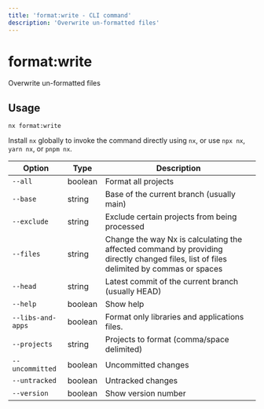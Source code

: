 ```yaml
---
title: 'format:write - CLI command'
description: 'Overwrite un-formatted files'
---
```


# format:write

Overwrite un-formatted files

## Usage

```shell
nx format:write
```

Install `nx` globally to invoke the command directly using `nx`, or use `npx nx`, `yarn nx`, or `pnpm nx`.

| Option            | Type    | Description                                                                                                                            |
| ----------------- | ------- | -------------------------------------------------------------------------------------------------------------------------------------- |
| `--all`           | boolean | Format all projects                                                                                                                    |
| `--base`          | string  | Base of the current branch (usually main)                                                                                              |
| `--exclude`       | string  | Exclude certain projects from being processed                                                                                          |
| `--files`         | string  | Change the way Nx is calculating the affected command by providing directly changed files, list of files delimited by commas or spaces |
| `--head`          | string  | Latest commit of the current branch (usually HEAD)                                                                                     |
| `--help`          | boolean | Show help                                                                                                                              |
| `--libs-and-apps` | boolean | Format only libraries and applications files.                                                                                          |
| `--projects`      | string  | Projects to format (comma/space delimited)                                                                                             |
| `--uncommitted`   | boolean | Uncommitted changes                                                                                                                    |
| `--untracked`     | boolean | Untracked changes                                                                                                                      |
| `--version`       | boolean | Show version number                                                                                                                    |
